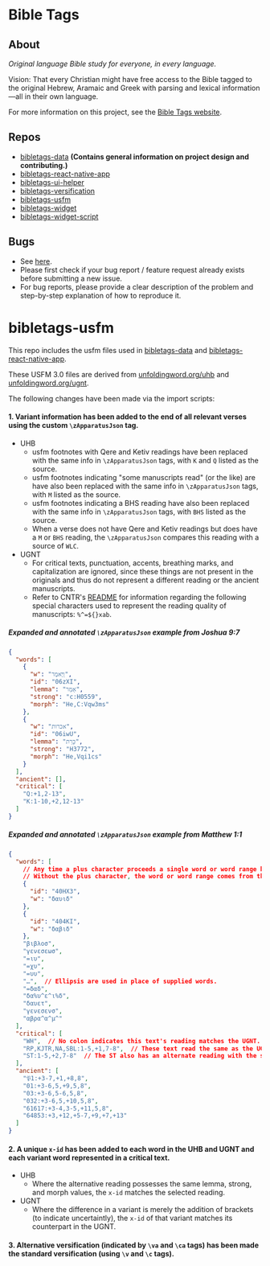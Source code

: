 # Bible Tags

## About

*Original language Bible study for everyone, in every language.*

Vision: That every Christian might have free access to the Bible tagged to the original Hebrew, Aramaic and Greek with parsing and lexical information—all in their own language.

For more information on this project, see the [Bible Tags website](https://bibletags.org).

## Repos

* [bibletags-data](https://github.com/educational-resources-and-services/bibletags-data) **(Contains general information on project design and contributing.)**
* [bibletags-react-native-app](https://github.com/educational-resources-and-services/bibletags-react-native-app)
* [bibletags-ui-helper](https://github.com/educational-resources-and-services/bibletags-ui-helper)
* [bibletags-versification](https://github.com/educational-resources-and-services/bibletags-versification)
* [bibletags-usfm](https://github.com/educational-resources-and-services/bibletags-usfm)
* [bibletags-widget](https://github.com/educational-resources-and-services/bibletags-widget)
* [bibletags-widget-script](https://github.com/educational-resources-and-services/bibletags-widget-script)

## Bugs

* See [here](https://github.com/educational-resources-and-services/bibletags-data/issues).
* Please first check if your bug report / feature request already exists before submitting a new issue.
* For bug reports, please provide a clear description of the problem and step-by-step explanation of how to reproduce it.

# bibletags-usfm

This repo includes the usfm files used in [bibletags-data](https://github.com/educational-resources-and-services/bibletags-data) and [bibletags-react-native-app](https://github.com/educational-resources-and-services/bibletags-react-native-app).

These USFM 3.0 files are derived from [unfoldingword.org/uhb](https://unfoldingword.org/uhb) and [unfoldingword.org/ugnt](https://unfoldingword.org/ugnt).

The following changes have been made via the import scripts:

#### 1. Variant information has been added to the end of all relevant verses using the custom `\zApparatusJson` tag.

  - UHB
    - usfm footnotes with Qere and Ketiv readings have been replaced with the same info in `\zApparatusJson` tags, with `K` and `Q` listed as the source.
    - usfm footnotes indicating "some manuscripts read" (or the like) are have also been replaced with the same info in `\zApparatusJson` tags, with `M` listed as the source.
    - usfm footnotes indicating a BHS reading have also been replaced with the same info in `\zApparatusJson` tags, with `BHS` listed as the source.
    - When a verse does not have Qere and Ketiv readings but does have a `M` or `BHS` reading, the `\zApparatusJson` compares this reading with a source of `WLC`.
  - UGNT
    - For critical texts, punctuation, accents, breathing marks, and capitalization are ignored, since these things are not present in the originals and thus do not represent a different reading or the ancient manuscripts.
    - Refer to CNTR's [README](/cntr/transcriptions/%23README.txt) for information regarding the following special characters used to represent the reading quality of manuscripts: `%^=${}xab`.

##### Expanded and annotated `\zApparatusJson` example from Joshua 9:7

```json
{
  "words": [
    {
      "w": "וַיֹּ֥אמֶר",
      "id": "06zXI",
      "lemma": "אָמַר",
      "strong": "c:H0559",
      "morph": "He,C:Vqw3ms"
    },
    {
      "w": "אכרות",
      "id": "06iwU",
      "lemma": "כָּרַת",
      "strong": "H3772",
      "morph": "He,Vqi1cs"
    }
  ],
  "ancient": [],
  "critical": [
    "Q:+1,2-13",
    "K:1-10,+2,12-13"
  ]
}
```

##### Expanded and annotated `\zApparatusJson` example from Matthew 1:1

```json
{
  "words": [
    // Any time a plus character proceeds a single word or word range below, it means these words come from this `words` array.
    // Without the plus character, the word or word range comes from the UGNT.
    {
      "id": "40HX3",
      "w": "δαυιδ"
    },
    {
      "id": "404KI",
      "w": "δαβιδ"
    },
    "βιβλοσ",
    "γενεσεωσ",
    "=ιυ",
    "=χυ",
    "=υυ",
    "…",  // Ellipsis are used in place of supplied words.
    "=δαδ",
    "δα%υ^ε^ι%δ",
    "δαυετ",
    "γενεσενσ",
    "αβρα^α^μ^"
  ],
  "critical": [
    "WH",  // No colon indicates this text's reading matches the UGNT.
    "RP,KJTR,NA,SBL:1-5,+1,7-8",  // These text read the same as the UGNT for words 1-5 and 7-8. The sixth word is replaced with δαυιδ from the `words` array above.
    "ST:1-5,+2,7-8"  // The ST also has an alternate reading with the sixth word, but uses δαβιδ.
  ],
  "ancient": [
    "𝔓1:+3-7,+1,+8,8",
    "01:+3-6,5,+9,5,8",
    "03:+3-6,5-6,5,8",
    "032:+3-6,5,+10,5,8",
    "61617:+3-4,3-5,+11,5,8",
    "64853:+3,+12,+5-7,+9,+7,+13"
  ]
}
```

#### 2. A unique `x-id` has been added to each word in the UHB and UGNT and each variant word represented in a critical text.

  - UHB
    - Where the alternative reading possesses the same lemma, strong, and morph values, the `x-id` matches the selected reading.
  - UGNT
    - Where the difference in a variant is merely the addition of brackets (to indicate uncertaintly), the `x-id` of that variant matches its counterpart in the UGNT.

#### 3. Alternative versification (indicated by `\va` and `\ca` tags) has been made the standard versification (using `\v` and `\c` tags).
